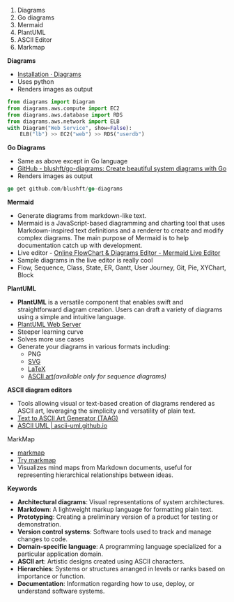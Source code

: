 
1. Diagrams 
2. Go diagrams
3. Mermaid
4. PlantUML
5. ASCII Editor
6. Markmap


**Diagrams** 
- [Installation · Diagrams](https://diagrams.mingrammer.com/docs/getting-started/installation)
- Uses python 
- Renders images as output
```python diagram.py 
from diagrams import Diagram 
from diagrams.aws.compute import EC2 
from diagrams.aws.database import RDS 
from diagrams.aws.network import ELB 
with Diagram("Web Service", show=False): 
	ELB("lb") >> EC2("web") >> RDS("userdb")
```

**Go Diagrams** 
- Same as above except in Go language
- [GitHub - blushft/go-diagrams: Create beautiful system diagrams with Go](https://github.com/blushft/go-diagrams)
- Renders images as output
```go
go get github.com/blushft/go-diagrams 
```


**Mermaid**

- Generate diagrams from markdown-like text.
- Mermaid is a JavaScript-based diagramming and charting tool that uses Markdown-inspired text definitions and a renderer to create and modify complex diagrams. The main purpose of Mermaid is to help documentation catch up with development.
- Live editor - [Online FlowChart & Diagrams Editor - Mermaid Live Editor](https://mermaid.live/edit#pako:eNpVjstqw0AMRX9FaNVC_ANeFBq7zSbQQrPzZCFsOTMk80CWCcH2v3ccb1qtxD3nCk3Yxo6xxP4W760lUTjVJkCe96ay4gb1NJyhKN7mAyv4GPgxw_7lEGGwMSUXLq-bv18lqKbjqjGodeG6bKh69r8Cz1A3R0oa0_kvOd3jDB-N-7b5_H9ihXPrs-mp7KloSaAieSq4Q8_iyXX5_WlNDKplzwbLvHYkV4MmLNmjUePPI7RYqoy8wzF1pFw7ugj5LVx-AfLqVWg)
- Sample diagrams in the live editor is really cool
- Flow, Sequence, Class, State, ER, Gantt, User Journey, Git, Pie, XYChart, Block

**PlantUML**

- **PlantUML** is a versatile component that enables swift and straightforward diagram creation. Users can draft a variety of diagrams using a simple and intuitive language.
- [PlantUML Web Server](https://www.plantuml.com/plantuml/uml/SyfFKj2rKt3CoKnELR1Io4ZDoSa70000)
- Steeper learning curve 
- Solves more use cases
- Generate your diagrams in various formats including:
	- PNG
	- [SVG](https://plantuml.com/svg)
	- [LaTeX](https://plantuml.com/latex)
	- [ASCII art](https://plantuml.com/ascii-art)_(available only for sequence diagrams)_


**ASCII diagram editors**

- Tools allowing visual or text-based creation of diagrams rendered as ASCII art, leveraging the simplicity and versatility of plain text.
- [Text to ASCII Art Generator (TAAG)](https://patorjk.com/software/taag/#p=display&f=Graffiti&t=Type%20Something%20)
- [ASCII UML | ascii-uml.github.io](https://ascii-uml.github.io/)

MarkMap

- [markmap](https://markmap.js.org/)
- [Try markmap](https://markmap.js.org/repl)
- Visualizes mind maps from Markdown documents, useful for representing hierarchical relationships between ideas.



**Keywords**
- **Architectural diagrams**: Visual representations of system architectures.
- **Markdown**: A lightweight markup language for formatting plain text.
- **Prototyping**: Creating a preliminary version of a product for testing or demonstration.
- **Version control systems**: Software tools used to track and manage changes to code.
- **Domain-specific language**: A programming language specialized for a particular application domain.
- **ASCII art**: Artistic designs created using ASCII characters.
- **Hierarchies**: Systems or structures arranged in levels or ranks based on importance or function.
- **Documentation**: Information regarding how to use, deploy, or understand software systems.